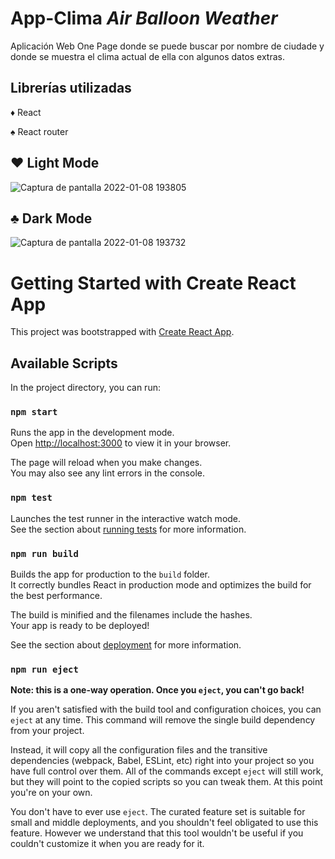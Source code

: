 # App-Clima *Air Balloon Weather*
Aplicación Web One Page donde se puede buscar por nombre de ciudade y donde se muestra el clima actual de ella con algunos datos extras.

## Librerías utilizadas

♦ React

♠ React router

## ♥ Light Mode

![Captura de pantalla 2022-01-08 193805](https://user-images.githubusercontent.com/91910994/148665682-ad310ae0-15ab-4489-8d74-36d263c929f9.png)

## ♣ Dark Mode

![Captura de pantalla 2022-01-08 193732](https://user-images.githubusercontent.com/91910994/148665698-374e44f7-a1ec-4f2d-bca6-b2c62ce4733c.png)


# Getting Started with Create React App

This project was bootstrapped with [Create React App](https://github.com/facebook/create-react-app).

## Available Scripts

In the project directory, you can run:

### `npm start`

Runs the app in the development mode.\
Open [http://localhost:3000](http://localhost:3000) to view it in your browser.

The page will reload when you make changes.\
You may also see any lint errors in the console.

### `npm test`

Launches the test runner in the interactive watch mode.\
See the section about [running tests](https://facebook.github.io/create-react-app/docs/running-tests) for more information.

### `npm run build`

Builds the app for production to the `build` folder.\
It correctly bundles React in production mode and optimizes the build for the best performance.

The build is minified and the filenames include the hashes.\
Your app is ready to be deployed!

See the section about [deployment](https://facebook.github.io/create-react-app/docs/deployment) for more information.

### `npm run eject`

**Note: this is a one-way operation. Once you `eject`, you can't go back!**

If you aren't satisfied with the build tool and configuration choices, you can `eject` at any time. This command will remove the single build dependency from your project.

Instead, it will copy all the configuration files and the transitive dependencies (webpack, Babel, ESLint, etc) right into your project so you have full control over them. All of the commands except `eject` will still work, but they will point to the copied scripts so you can tweak them. At this point you're on your own.

You don't have to ever use `eject`. The curated feature set is suitable for small and middle deployments, and you shouldn't feel obligated to use this feature. However we understand that this tool wouldn't be useful if you couldn't customize it when you are ready for it.
